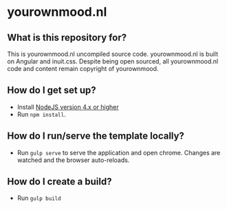 # yourownmood.nl

## What is this repository for?

This is yourownmood.nl uncompiled source code.
yourownmood.nl is built on Angular and inuit.css.
Despite being open sourced, all yourownmood.nl code and content remain copyright of yourownmood.


## How do I get set up?

* Install [NodeJS version 4.x or higher](https://nodejs.org/en/)
* Run `npm install`.


## How do I run/serve the template locally?

* Run `gulp serve` to serve the application and open chrome. Changes are watched and the browser auto-reloads.


## How do I create a build?

* Run `gulp build`